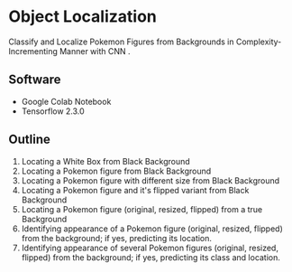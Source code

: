 # Object Localization
Classify and Localize Pokemon Figures from Backgrounds in Complexity-Incrementing Manner with CNN .

## Software
* Google Colab Notebook
* Tensorflow 2.3.0

## Outline
1. Locating a White Box from Black Background
2. Locating a Pokemon figure from Black Background
3. Locating a Pokemon figure with different size from Black Background
4. Locating a Pokemon figure and it's flipped variant from Black Background
5. Locating a Pokemon figure (original, resized, flipped) from a true Background
6. Identifying appearance of a Pokemon figure (original, resized, flipped) from the background; if yes, predicting its location.
7. Identifying appearance of several Pokemon figures (original, resized, flipped) from the background; if yes, predicting its class and location.